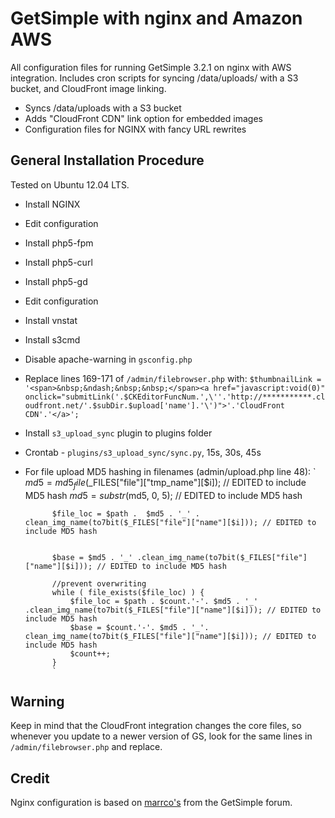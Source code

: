 GetSimple with nginx and Amazon AWS
=========

All configuration files for running GetSimple 3.2.1 on nginx with AWS integration. Includes cron scripts for syncing /data/uploads/ with a S3 bucket, and CloudFront image linking.

  - Syncs /data/uploads with a S3 bucket
  - Adds "CloudFront CDN" link option for embedded images
  - Configuration files for NGINX with fancy URL rewrites


General Installation Procedure
-
Tested on Ubuntu 12.04 LTS.

* Install NGINX
* Edit configuration
* Install php5-fpm
* Install php5-curl
* Install php5-gd
* Edit configuration
* Install vnstat
* Install s3cmd
* Disable apache-warning in `gsconfig.php`
* Replace lines 169-171 of `/admin/filebrowser.php` with:
		`$thumbnailLink = '<span>&nbsp;&ndash;&nbsp;&nbsp;</span><a href="javascript:void(0)" onclick="submitLink('.$CKEditorFuncNum.',\''.'http://***********.cloudfront.net/'.$subDir.$upload['name'].'\')">'.'CloudFront CDN'.'</a>';`
* Install `s3_upload_sync` plugin to plugins folder
* Crontab - `plugins/s3_upload_sync/sync.py`, 15s, 30s, 45s
* For file upload MD5 hashing in filenames (admin/upload.php line 48):
	`
			$md5 = md5_file($_FILES["file"]["tmp_name"][$i]); // EDITED to include MD5 hash
			$md5 = substr($md5, 0, 5); // EDITED to include MD5 hash
			
			$file_loc = $path .  $md5 . '_' . clean_img_name(to7bit($_FILES["file"]["name"][$i])); // EDITED to include MD5 hash
			
			
			$base = $md5 . '_' .clean_img_name(to7bit($_FILES["file"]["name"][$i])); // EDITED to include MD5 hash
			
			//prevent overwriting
			while ( file_exists($file_loc) ) {
				$file_loc = $path . $count.'-'. $md5 . '_' .clean_img_name(to7bit($_FILES["file"]["name"][$i])); // EDITED to include MD5 hash
				$base = $count.'-'. $md5 . '_'. clean_img_name(to7bit($_FILES["file"]["name"][$i])); // EDITED to include MD5 hash
				$count++;
			}
			`

Warning
-
Keep in mind that the CloudFront integration changes the core files, so whenever you update to a newer version of GS, look for the same lines in `/admin/filebrowser.php` and replace. 

Credit
-

Nginx configuration is based on [marrco's](http://get-simple.info/forums/showthread.php?tid=1269&pid=24930#pid24930) from the GetSimple forum. 
    